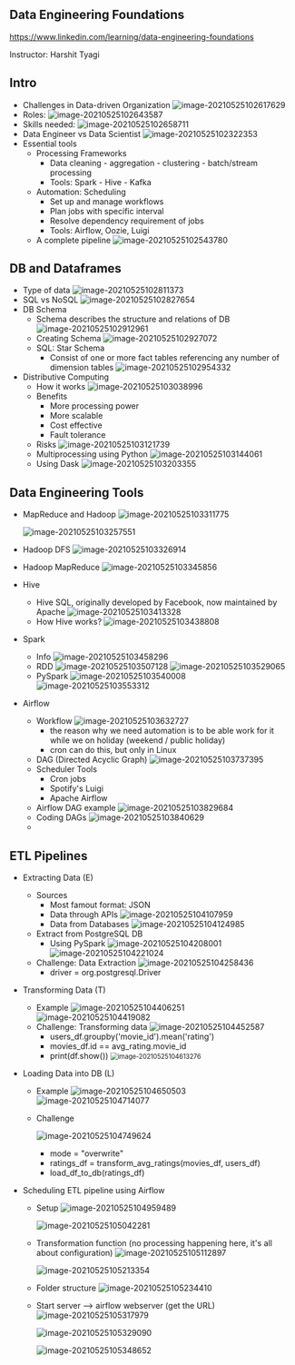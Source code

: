 ## Data Engineering Foundations

https://www.linkedin.com/learning/data-engineering-foundations

Instructor: Harshit Tyagi

## Intro

- Challenges in Data-driven Organization
  ![image-20210525102617629](img/data_engineering_linkedin_learning/image-20210525102617629.png)
- Roles:
  ![image-20210525102643587](img/data_engineering_linkedin_learning/image-20210525102643587.png)
- Skills needed:
  ![image-20210525102658711](img/data_engineering_linkedin_learning/image-20210525102658711.png)
- Data Engineer vs Data Scientist
  ![image-20210525102322353](img/data_engineering_linkedin_learning/image-20210525102322353.png)
- Essential tools
  - Processing Frameworks
    - Data cleaning - aggregation - clustering - batch/stream processing
    - Tools: Spark - Hive - Kafka
  - Automation: Scheduling
    - Set up and manage workflows
    - Plan jobs with specific interval
    - Resolve dependency requirement of jobs
    - Tools: Airflow, Oozie, Luigi
  - A complete pipeline
    ![image-20210525102543780](img/data_engineering_linkedin_learning/image-20210525102543780.png)





## DB and Dataframes

- Type of data
  ![image-20210525102811373](img/data_engineering_linkedin_learning/image-20210525102811373.png)
- SQL vs NoSQL
  ![image-20210525102827654](img/data_engineering_linkedin_learning/image-20210525102827654.png)
- DB Schema
  - Schema describes the structure and relations of DB
    ![image-20210525102912961](img/data_engineering_linkedin_learning/image-20210525102912961.png)
  - Creating Schema
    ![image-20210525102927072](img/data_engineering_linkedin_learning/image-20210525102927072.png)
  - SQL: Star Schema
    - Consist of one or more fact tables referencing any number of dimension tables
      ![image-20210525102954332](img/data_engineering_linkedin_learning/image-20210525102954332.png)
- Distributive Computing
  - How it works
    ![image-20210525103038996](img/data_engineering_linkedin_learning/image-20210525103038996.png)
  - Benefits
    - More processing power
    - More scalable
    - Cost effective
    - Fault tolerance
  - Risks
    ![image-20210525103121739](img/data_engineering_linkedin_learning/image-20210525103121739.png)
  - Multiprocessing using Python
    ![image-20210525103144061](img/data_engineering_linkedin_learning/image-20210525103144061.png)
  - Using Dask
    ![image-20210525103203355](img/data_engineering_linkedin_learning/image-20210525103203355.png)



## Data Engineering Tools

- MapReduce and Hadoop
  ![image-20210525103311775](img/data_engineering_linkedin_learning/image-20210525103311775.png)

  ![image-20210525103257551](img/data_engineering_linkedin_learning/image-20210525103257551.png)

- Hadoop DFS
  ![image-20210525103326914](img/data_engineering_linkedin_learning/image-20210525103326914.png)

- Hadoop MapReduce
  ![image-20210525103345856](img/data_engineering_linkedin_learning/image-20210525103345856.png)

- Hive

  - Hive SQL, originally developed by Facebook, now maintained by Apache
    ![image-20210525103413328](img/data_engineering_linkedin_learning/image-20210525103413328.png)
  - How Hive works?
    ![image-20210525103438808](img/data_engineering_linkedin_learning/image-20210525103438808.png)

- Spark

  - Info
    ![image-20210525103458296](img/data_engineering_linkedin_learning/image-20210525103458296.png)
  - RDD
    ![image-20210525103507128](img/data_engineering_linkedin_learning/image-20210525103507128.png)
    ![image-20210525103529065](img/data_engineering_linkedin_learning/image-20210525103529065.png)
  - PySpark
    ![image-20210525103540008](img/data_engineering_linkedin_learning/image-20210525103540008.png)
    ![image-20210525103553312](img/data_engineering_linkedin_learning/image-20210525103553312.png)

- Airflow

  - Workflow
    ![image-20210525103632727](img/data_engineering_linkedin_learning/image-20210525103632727.png)
    - the reason why we need automation is to be able work for it while we on holiday (weekend / public holiday)
    - cron can do this, but only in Linux
  - DAG (Directed Acyclic Graph)
    ![image-20210525103737395](img/data_engineering_linkedin_learning/image-20210525103737395.png)
  - Scheduler Tools
    - Cron jobs
    - Spotify's Luigi
    - Apache Airflow
  - Airflow DAG example
    ![image-20210525103829684](img/data_engineering_linkedin_learning/image-20210525103829684.png)
  - Coding DAGs
    ![image-20210525103840629](img/data_engineering_linkedin_learning/image-20210525103840629.png)
  - 



## ETL Pipelines

- Extracting Data (E)

  - Sources
    - Most famout format: JSON
    - Data through APIs
      ![image-20210525104107959](img/data_engineering_linkedin_learning/image-20210525104107959.png)
    - Data from Databases
      ![image-20210525104124985](img/data_engineering_linkedin_learning/image-20210525104124985.png)
  - Extract from PostgreSQL DB
    - Using PySpark
      ![image-20210525104208001](img/data_engineering_linkedin_learning/image-20210525104208001.png)
      ![image-20210525104221024](img/data_engineering_linkedin_learning/image-20210525104221024.png)
  - Challenge: Data Extraction
    ![image-20210525104258436](img/data_engineering_linkedin_learning/image-20210525104258436.png)
    - driver = org.postgresql.Driver

- Transforming Data (T)

  - Example
    ![image-20210525104406251](img/data_engineering_linkedin_learning/image-20210525104406251.png)
    ![image-20210525104419082](img/data_engineering_linkedin_learning/image-20210525104419082.png)
  - Challenge: Transforming data
    ![image-20210525104452587](img/data_engineering_linkedin_learning/image-20210525104452587.png)
    - users_df.groupby('movie_id').mean('rating')
    - movies_df.id == avg_rating.movie_id
    - print(df.show())
       <img src="img/data_engineering_linkedin_learning/image-20210525104613276.png" alt="image-20210525104613276" style="zoom:80%;" />

- Loading Data into DB (L)

  - Example
    ![image-20210525104650503](img/data_engineering_linkedin_learning/image-20210525104650503.png)
    ![image-20210525104714077](img/data_engineering_linkedin_learning/image-20210525104714077.png)

  - Challenge

    ![image-20210525104749624](img/data_engineering_linkedin_learning/image-20210525104749624.png)

    - mode = "overwrite"
    - ratings_df = transform_avg_ratings(movies_df, users_df)
    - load_df_to_db(ratings_df)

- Scheduling ETL pipeline using Airflow

  - Setup
    ![image-20210525104959489](img/data_engineering_linkedin_learning/image-20210525104959489.png)

    ![image-20210525105042281](img/data_engineering_linkedin_learning/image-20210525105042281.png)

  - Transformation function (no processing happening here, it's all about configuration)
    ![image-20210525105112897](img/data_engineering_linkedin_learning/image-20210525105112897.png)

    ![image-20210525105213354](img/data_engineering_linkedin_learning/image-20210525105213354.png)

  -  Folder structure
    ![image-20210525105234410](img/data_engineering_linkedin_learning/image-20210525105234410.png)

  - Start server --> airflow webserver (get the URL)
     ![image-20210525105317979](img/data_engineering_linkedin_learning/image-20210525105317979.png)

    ![image-20210525105329090](img/data_engineering_linkedin_learning/image-20210525105329090.png)

    ![image-20210525105348652](img/data_engineering_linkedin_learning/image-20210525105348652.png)



